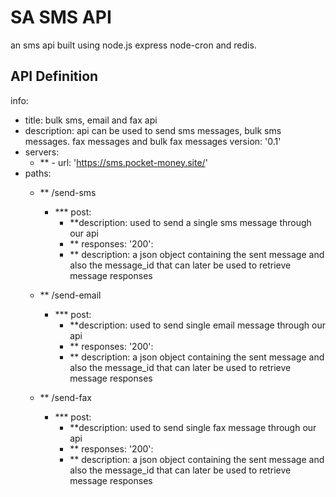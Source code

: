 # SA SMS API

an sms api built using node.js express node-cron and redis.

## API Definition

info:

- title: bulk sms, email and fax api
- description: api can be used to send sms messages, bulk sms messages. fax messages and bulk fax messages
version: '0.1'
- servers:
  - \*\* - url: 'https://sms.pocket-money.site/'
- paths:
  - \*\* /send-sms
    - \*\*\* post:
      - \*\*description: used to send a single sms message through our api
      - \*\* responses: '200':
      - \*\* description: a json object containing the sent message and also the message_id that can later be used to retrieve message responses

  - \*\* /send-email
    - \*\*\* post:
      - \*\*description: used to send single email message through our api
      - \*\* responses: '200':
      - \*\* description: a json object containing the sent message and also the message_id that can later be used to retrieve message responses


  - \*\* /send-fax
    - \*\*\* post:
      - \*\*description: used to send single fax message through our api
      - \*\* responses: '200':
      - \*\* description: a json object containing the sent message and also the message_id that can later be used to retrieve message responses
      
